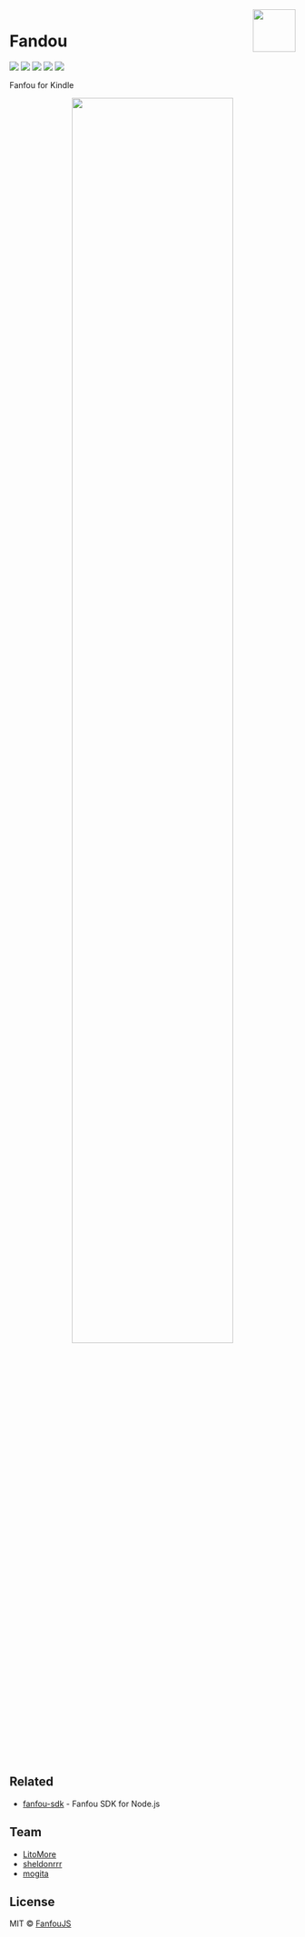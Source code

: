 <img width="75px" height="75px" src="https://raw.githubusercontent.com/fanfoujs/fandou/master/logo.png" align="right" />

# Fandou

[![](https://badges.greenkeeper.io/fanfoujs/fandou.svg)](https://greenkeeper.io)
[![](https://img.shields.io/travis/fanfoujs/fandou/master.svg)](https://travis-ci.org/fanfoujs/fandou)
[![](https://img.shields.io/github/release/fanfoujs/fandou.svg)](https://github.com/fanfoujs/fandou/releases)
[![](https://img.shields.io/github/license/fanfoujs/fandou.svg)](https://github.com/fanfoujs/fandou/blob/master/LICENSE)
[![](https://img.shields.io/badge/code_style-XO-5ed9c7.svg)](https://github.com/xojs/xo)

Fanfou for Kindle

<div align="center"><img width="75%" height="75%" src="https://raw.githubusercontent.com/fanfoujs/fandou/master/screenshot.png" /></div>

## Related

- [fanfou-sdk](https://github.com/LitoMore/fanfou-sdk-node) - Fanfou SDK for Node.js

## Team

- [LitoMore](https://github.com/LitoMore)
- [sheldonrrr](http://nowtiny.com)
- [mogita](https://github.com/mogita)

## License

MIT © [FanfouJS](https://github.com/fanfoujs)
